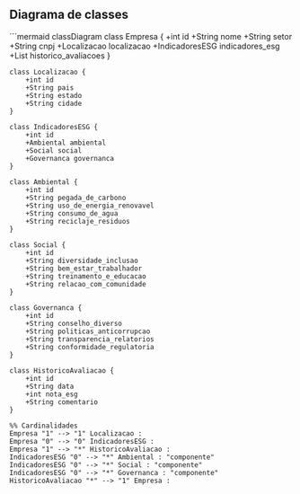 ## Diagrama de classes
´´´mermaid
classDiagram
    class Empresa {
        +int id
        +String nome
        +String setor
        +String cnpj
        +Localizacao localizacao
        +IndicadoresESG indicadores_esg
        +List<HistoricoAvaliacao> historico_avaliacoes
    }

    class Localizacao {
        +int id
        +String pais
        +String estado
        +String cidade
    }

    class IndicadoresESG {
        +int id
        +Ambiental ambiental
        +Social social
        +Governanca governanca
    }

    class Ambiental {
        +int id
        +String pegada_de_carbono
        +String uso_de_energia_renovavel
        +String consumo_de_agua
        +String reciclaje_residuos
    }

    class Social {
        +int id
        +String diversidade_inclusao
        +String bem_estar_trabalhador
        +String treinamento_e_educacao
        +String relacao_com_comunidade
    }

    class Governanca {
        +int id
        +String conselho_diverso
        +String politicas_anticorrupcao
        +String transparencia_relatorios
        +String conformidade_regulatoria
    }

    class HistoricoAvaliacao {
        +int id
        +String data
        +int nota_esg
        +String comentario
    }

    %% Cardinalidades
    Empresa "1" --> "1" Localizacao : 
    Empresa "0" --> "0" IndicadoresESG : 
    Empresa "1" --> "*" HistoricoAvaliacao : 
    IndicadoresESG "0" --> "*" Ambiental : "componente"
    IndicadoresESG "0" --> "*" Social : "componente"
    IndicadoresESG "0" --> "*" Governanca : "componente"
    HistoricoAvaliacao "*" --> "1" Empresa : 
